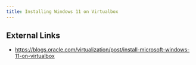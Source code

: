 ```yaml
---
title: Installing Windows 11 on Virtualbox
---
```


## External Links

* <https://blogs.oracle.com/virtualization/post/install-microsoft-windows-11-on-virtualbox>